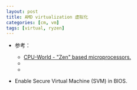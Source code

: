```yaml
---
layout: post
title: AMD virtualization 虚拟化
categories: [cm, vm]
tags: [virtual, ryzen]
---
```


* 参考： 
  * [CPU-World - "Zen" based microprocessors.](http://www.cpu-world.com/CPUs/Zen/)
  * []()
  * []()



* Enable Secure Virtual Machine (SVM) in BIOS.





























































